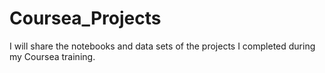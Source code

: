 # Coursea_Projects
I will share the notebooks and data sets of the projects I completed during my Coursea training.
